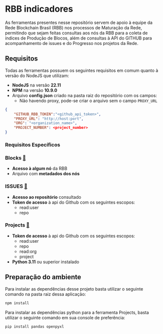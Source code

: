 # RBB indicadores
As ferramentas presentes nesse repositório servem de apoio à equipe da Rede Blockchain Brasil (RBB) nos processos de Maturação da Rede, permitindo que sejam feitas consultas aos nós da RBB para a coleta de índices de Produção de Blocos, além de consultas à API do GITHUB para acompanhamento de issues e do Progresso nos projetos da Rede.

## Requisitos
Todas as ferramentas possuem os seguintes requisitos em comum quanto à versão do NodeJS que utilizam:
- **NodeJS** na versão **22.11** 
- **NPM** na versão **10.9.0**
- Arquivo **config.json** criado na pasta raiz do repositório com os campos:
  - Não havendo proxy, pode-se criar o arquivo sem o campo `PROXY_URL`
```json
{   
    "GITHUB_RBB_TOKEN":"<github_api_token>",
    "PROXY_URL": "http://host:port",
    "ORG": "<organization_name>",
    "PROJECT_NUMBER": <project_number>
}
```

### Requisitos Específicos
### Blocks [🔗](Blocks/README.md)
- **Acesso à algum nó** da RBB
- Arquivo com **metadados dos nós**

### ISSUES [🔗](Issues/README.md)
- **Acesso ao repositório** consultado
- **Token de acesso** à api do Github com os seguintes escopos:
  - read:user
  - repo

### Projects [🔗](Projects/README.md)
- **Token de acesso** à api do Github com os seguintes escopos:
  - read:user
  - repo
  - read:org
  - project
- **Python 3.11** ou superior instalado

## Preparação do ambiente

Para instalar as dependências desse projeto basta utilizar o seguinte comando na pasta raiz dessa aplicação:
```javascript
npm install
```

Para instalar as dependências python para a ferramenta Projects, basta utilizar o seguinte comando em sua console de preferência:
```bash
pip install pandas openpyxl
```